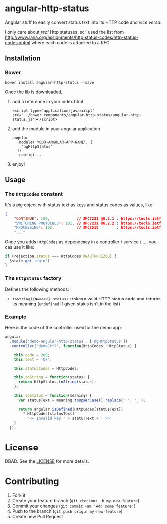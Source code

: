 # angular-http-status

Angular stuff to easily convert status text into its HTTP code and _vice versa_.
 
I only care about _real_ Http statuses, so I used the list from 
http://www.iana.org/assignments/http-status-codes/http-status-codes.xhtml where each code is attached to a RFC.

## Installation

### Bower

```
bower install angular-http-status --save
```

Once the lib is downloaded, 

1. add a reference in your index.html 

    `<script type="application/javascript" src="../bower_components/angular-http-status/angular-http-status.js"></script>`
    
2. add the module in your angular application
    
    ```
    angular
      .module('YOUR-ANGULAR-APP-NAME', [
        'ngHttpStatus'
      ])
      .config(...
    ```

3. enjoy!

## Usage

### The `HttpCodes` constant

It's a _big_ object with status text as keys and status codes as values, like:

```json
{
    "CONTINUE": 100,            // RFC7231 @6.2.1 : https://tools.ietf.org/html/rfc7231#section-6.2.1
    "SWITCHING_PROTOCOLS": 101, // RFC7231 @6.2.2 : https://tools.ietf.org/html/rfc7231#section-6.2.2
    "PROCESSING": 102,          // RFC2518        : https://tools.ietf.org/html/rfc2518
    "..."
```

Once you adds `HttpCodes` as dependency in a controller / service / ..., you cas use it like:

```javascript
if (rejection.status === HttpCodes.UNAUTHORIZED) {
  $state.go('login')
}
```

### The `HttpStatus` factory

Defines the following methods:

- `toString({Number} status)` : takes a valid HTTP status code and returns its meaning 
(`undefined` if given status isn't in the list)

### Example

Here is the code of the controller used for the demo app:

```javascript
angular
  .module('demo-angular-http-status', ['ngHttpStatus'])
  .controller('demoCtrl', function(HttpCodes, HttpStatus) {

    this.code = 200;
    this.text = 'Ok';

    this.statusCodes = HttpCodes;

    this.toString = function(status) {
      return HttpStatus.toString(status);
    };

    this.toStatus = function(meaning) {
      var statusText = meaning.toUpperCase().replace(' ', '_');

      return angular.isDefined(HttpCodes[statusText])
        ? HttpCodes[statusText]
        : '<< Invalid key ' + statusText + ' >>'
    }
  });
```

# License

DBAD. See the [LICENSE](https://github.com/yllieth/angular-http-status/blob/master/LICENSE.md) for more details.

# Contributing

1. Fork it
2. Create your feature branch (`git checkout -b my-new-feature`)
3. Commit your changes (`git commit -am 'Add some feature'`)
4. Push to the branch (`git push origin my-new-feature`)
5. Create new Pull Request